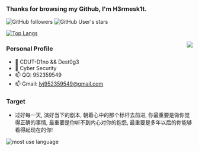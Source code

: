 ### Thanks for browsing my Github, I'm H3rmesk1t.

![GitHub followers](https://img.shields.io/github/followers/H3rmesk1t?style=social)   ![GitHub User's stars](https://img.shields.io/github/stars/H3rmesk1t?style=social)

[![Top Langs](https://profile-counter.glitch.me/H3rmesk1t/count.svg)](https://github.com/H3rmesk1t)

<img align="right" src="https://github-readme-stats.vercel.app/api?username=H3rmesk1t&show_icons=true&theme=radical">

### Personal Profile
 - 🔭 CDUT-D1no && Dest0g3
 - 🌱 Cyber Security
 - 📫 QQ: 952359549
 - 📫 Gmail: lyj952359549@gmail.com
 
### Target
 - 过好每一天, 演好当下的剧本, 朝着心中的那个标杆去前进, 你最重要是做你觉得正确的事情, 最重要是你听不到内心对你的抱怨, 最重要是多年以后的你能够看得起现在的你! 


![most use language](https://github-readme-stats.vercel.app/api/top-langs/?username=H3rmesk1t&theme=radical&show_icons=true&layout=compact&langs_count=8)
